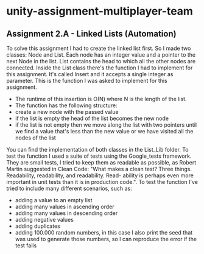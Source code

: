 # unity-assignment-multiplayer-team

## Assignment 2.A - Linked Lists (Automation)

To solve this assignment I had to create the linked list first. So I made two classes: Node and List. Each node has an integer value and a pointer to the next Node in the list. List contains the head to which all the other nodes are connected. 
Inside the List class there's the function I had to implement for this assignment. It's called Insert and it accepts a single integer as parameter. 
This is the function I was asked to implement for this assignment.
- The runtime of this insertion is O(N) where N is the length of the list.
- The function has the following structure:
- create a new node with the passed value
- if the list is empty the head of the list becomes the new node
- if the list is not empty then we move along the list with two pointers until we find a value
  that's less than the new value or we have visited all the nodes of the list

You can find the implementation of both classes in the List_Lib folder. 
To test the function I used a suite of tests using the Google_tests framework. They are small tests, I tried to keep them as readable as possible, as Robert Martin suggested in Clean Code: "What makes a clean test? Three things. Readability, readability, and readability. Read- ability is perhaps even more important in unit tests than it is in production code.".
To test the function I've tried to include many different scenarios, such as:
- adding a value to an empty list
- adding many values in ascending order
- adding many values in descending order
- adding negative values
- adding duplicates
- adding 100.000 random numbers, in this case I also print the seed that was used to generate 
  those numbers, so I can reproduce the error if the test fails

